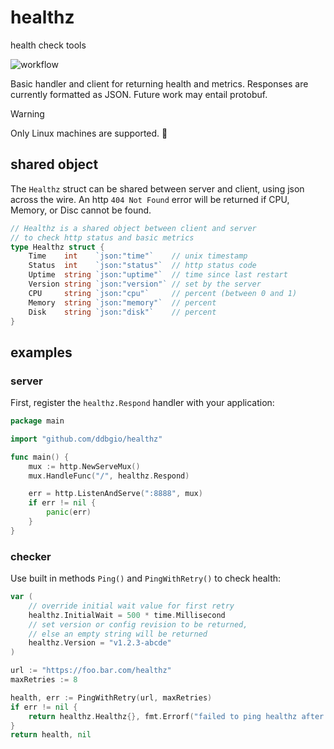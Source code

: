 # healthz

health check tools

![workflow](https://github.com/ddbgio/healthz/actions/workflows/test.yml/badge.svg)

Basic handler and client for returning health and metrics. Responses are currently formatted as JSON. Future work may entail protobuf.

> [!WARNING]
> Only Linux machines are supported. 🐧

## shared object
The `Healthz` struct can be shared between server and client, using json across the wire. An http `404 Not Found` error will be returned if CPU, Memory, or Disc cannot be found.
```go
// Healthz is a shared object between client and server
// to check http status and basic metrics
type Healthz struct {
	Time    int    `json:"time"`    // unix timestamp
	Status  int    `json:"status"`  // http status code
	Uptime  string `json:"uptime"`  // time since last restart
	Version string `json:"version"` // set by the server
	CPU     string `json:"cpu"`     // percent (between 0 and 1)
	Memory  string `json:"memory"`  // percent
	Disk    string `json:"disk"`    // percent
}
```

## examples

### server
First, register the `healthz.Respond` handler with your application:
```go
package main

import "github.com/ddbgio/healthz"

func main() {
    mux := http.NewServeMux()
    mux.HandleFunc("/", healthz.Respond)

    err = http.ListenAndServe(":8888", mux)
    if err != nil {
        panic(err)
    }
}
```

### checker
Use built in methods `Ping()` and `PingWithRetry()` to check health:
```go
var (
    // override initial wait value for first retry
	healthz.InitialWait = 500 * time.Millisecond
    // set version or config revision to be returned,
    // else an empty string will be returned
    healthz.Version = "v1.2.3-abcde"
)

url := "https://foo.bar.com/healthz"
maxRetries := 8

health, err := PingWithRetry(url, maxRetries)
if err != nil {
    return healthz.Healthz{}, fmt.Errorf("failed to ping healthz after retries: %w", err)
}
return health, nil
```
